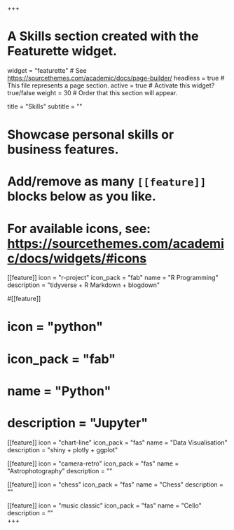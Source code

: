 +++
# A Skills section created with the Featurette widget.
widget = "featurette"  # See https://sourcethemes.com/academic/docs/page-builder/
headless = true  # This file represents a page section.
active = true  # Activate this widget? true/false
weight = 30  # Order that this section will appear.

title = "Skills"
subtitle = ""

# Showcase personal skills or business features.
# 
# Add/remove as many `[[feature]]` blocks below as you like.
# 
# For available icons, see: https://sourcethemes.com/academic/docs/widgets/#icons

[[feature]]
  icon = "r-project"
  icon_pack = "fab"
  name = "R Programming"
  description = "tidyverse + R Markdown + blogdown"
  
#[[feature]]
#  icon = "python"
#  icon_pack = "fab"
#  name = "Python"
#  description = "Jupyter"

[[feature]]
  icon = "chart-line"
  icon_pack = "fas"
  name = "Data Visualisation"
  description = "shiny + plotly + ggplot"  

[[feature]]
  icon = "camera-retro"
  icon_pack = "fas"
  name = "Astrophotography"
  description = ""

[[feature]]
  icon = "chess"
  icon_pack = "fas"
  name = "Chess"
  description = ""
  
[[feature]]
  icon = "music classic"
  icon_pack = "fas"
  name = "Cello"
  description = ""  
+++
